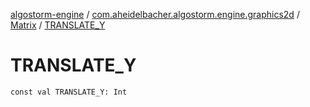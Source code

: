 [algostorm-engine](../../index.md) / [com.aheidelbacher.algostorm.engine.graphics2d](../index.md) / [Matrix](index.md) / [TRANSLATE_Y](.)

# TRANSLATE_Y

`const val TRANSLATE_Y: Int`